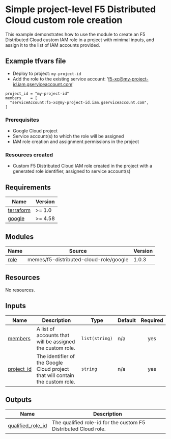 # Simple project-level F5 Distributed Cloud custom role creation

This example demonstrates how to use the module to create an F5 Distributed Cloud
custom IAM role in a project with minimal inputs, and assign it to the list of
IAM accounts provided.

## Example tfvars file

* Deploy to project: `my-project-id`
* Add the role to the existing service account: 'f5-xc@my-project-id.iam.gserviceaccount.com'

<!-- spell-checker: disable -->
```hcl
project_id = "my-project-id"
members    = [
  "serviceAccount:f5-xc@my-project-id.iam.gserviceaccount.com",
]
```
<!-- spell-checker: enable -->

### Prerequisites

* Google Cloud project
* Service account(s) to which the role will be assigned
* IAM role creation and assignment permissions in the project

### Resources created

* Custom F5 Distributed Cloud IAM role created in the project with a generated
  role identifier, assigned to service account(s)

<!-- markdownlint-disable MD033 MD034-->
<!-- BEGINNING OF PRE-COMMIT-TERRAFORM DOCS HOOK -->
## Requirements

| Name | Version |
|------|---------|
| <a name="requirement_terraform"></a> [terraform](#requirement\_terraform) | >= 1.0 |
| <a name="requirement_google"></a> [google](#requirement\_google) | >= 4.58 |

## Modules

| Name | Source | Version |
|------|--------|---------|
| <a name="module_role"></a> [role](#module\_role) | memes/f5-distributed-cloud-role/google | 1.0.3 |

## Resources

No resources.

## Inputs

| Name | Description | Type | Default | Required |
|------|-------------|------|---------|:--------:|
| <a name="input_members"></a> [members](#input\_members) | A list of accounts that will be assigned the custom role. | `list(string)` | n/a | yes |
| <a name="input_project_id"></a> [project\_id](#input\_project\_id) | The identifier of the Google Cloud project that will contain the custom role. | `string` | n/a | yes |

## Outputs

| Name | Description |
|------|-------------|
| <a name="output_qualified_role_id"></a> [qualified\_role\_id](#output\_qualified\_role\_id) | The qualified role-id for the custom F5 Distributed Cloud role. |
<!-- END OF PRE-COMMIT-TERRAFORM DOCS HOOK -->
<!-- markdownlint-enable MD033 MD034 -->
